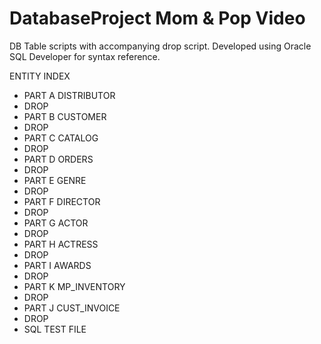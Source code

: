 # DatabaseProject Mom & Pop Video

DB Table scripts with accompanying drop script.
Developed using Oracle SQL Developer for syntax reference.

ENTITY INDEX
- PART A DISTRIBUTOR
-   DROP
- PART B CUSTOMER
-   DROP
- PART C CATALOG
-   DROP
- PART D ORDERS
-   DROP
- PART E GENRE
-   DROP
- PART F DIRECTOR
-   DROP
- PART G ACTOR
-   DROP
- PART H ACTRESS
-   DROP
- PART I AWARDS
-   DROP
- PART K MP_INVENTORY
-   DROP
- PART J CUST_INVOICE
-   DROP
- SQL TEST FILE
